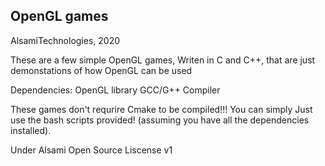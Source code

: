 ## OpenGL games

AlsamiTechnologies, 2020

These are a few simple OpenGL games, Writen in C and C++, that are just demonstations of how OpenGL can be used 

Dependencies:
OpenGL library
GCC/G++ Compiler

These games don't requrire Cmake to be compiled!!! You can simply Just use the bash scripts provided! (assuming you have all the dependencies installed).

Under Alsami Open Source Liscense v1

